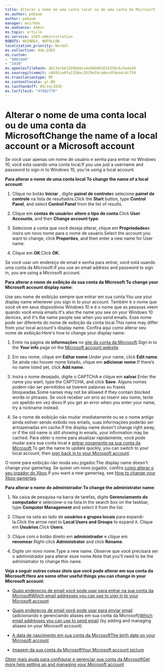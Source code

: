```yaml
---
title: Alterar o nome de uma conta local ou de uma conta da Microsoft
ms.author: pebaum
author: pebaum
manager: mnirkhe
ms.audience: Admin
ms.topic: article
ms.service: o365-administration
ROBOTS: NOINDEX, NOFOLLOW
localization_priority: Normal
ms.collection: Adm_O365
ms.custom:
- "9001440"
- "3439"
ms.openlocfilehash: db13ecbe31b9bb0ca4a98b061619358c6c5edadd
ms.sourcegitcommit: c6692ce0fa1358ec3529e59ca0ecdfdea4cdc759
ms.translationtype: MT
ms.contentlocale: pt-BR
ms.lasthandoff: 09/14/2020
ms.locfileid: "47682778"
---
```

# <a name="change-the-name-of-a-local-account-or-a-microsoft-account"></a><span data-ttu-id="fc604-102">Alterar o nome de uma conta local ou de uma conta da Microsoft</span><span class="sxs-lookup"><span data-stu-id="fc604-102">Change the name of a local account or a Microsoft account</span></span>

<span data-ttu-id="fc604-103">Se você usar apenas um nome de usuário e senha para entrar no Windows 10, você está usando uma conta local.</span><span class="sxs-lookup"><span data-stu-id="fc604-103">If you use just a username and password to sign in to Windows 10, you're using a local account.</span></span> 

<span data-ttu-id="fc604-104">**Para alterar o nome de uma conta local**:</span><span class="sxs-lookup"><span data-stu-id="fc604-104">**To change the name of a local account**:</span></span>

1. <span data-ttu-id="fc604-105">Clique no botão **Iniciar** , digite **painel de controle**e selecione **painel de controle** na lista de resultados.</span><span class="sxs-lookup"><span data-stu-id="fc604-105">Click the **Start** button, type **Control Panel**, and select **Control Panel** from the list of results.</span></span>

2. <span data-ttu-id="fc604-106">Clique em **contas de usuário**e **altere o tipo de conta**.</span><span class="sxs-lookup"><span data-stu-id="fc604-106">Click **User Accounts**, and then **Change account type**.</span></span>

3. <span data-ttu-id="fc604-107">Selecione a conta que você deseja alterar, clique em **Propriedades**e insira um novo nome para o nome de usuário.</span><span class="sxs-lookup"><span data-stu-id="fc604-107">Select the account you want to change, click **Properties**, and then enter a new name for User name.</span></span>

4. <span data-ttu-id="fc604-108">Clique em **OK**.</span><span class="sxs-lookup"><span data-stu-id="fc604-108">Click **OK**.</span></span>

<span data-ttu-id="fc604-109">Se você usar um endereço de email e senha para entrar, você está usando uma conta da Microsoft.</span><span class="sxs-lookup"><span data-stu-id="fc604-109">If you use an email address and password to sign in, you are using a Microsoft account.</span></span>

<span data-ttu-id="fc604-110">**Para alterar o nome de exibição da sua conta da Microsoft**:</span><span class="sxs-lookup"><span data-stu-id="fc604-110">**To change your Microsoft account display name**:</span></span>

<span data-ttu-id="fc604-111">Use seu nome de exibição sempre que entrar em sua conta.</span><span class="sxs-lookup"><span data-stu-id="fc604-111">You use your display name whenever you sign in to your account.</span></span> <span data-ttu-id="fc604-112">Também é o nome que você vê em seus dispositivos Windows 10 e é o nome que as pessoas veem quando você envia emails.</span><span class="sxs-lookup"><span data-stu-id="fc604-112">It's also the name you see on your Windows 10 devices, and it's the name people see when you send emails.</span></span> <span data-ttu-id="fc604-113">Esse nome pode ser diferente do nome de exibição da conta local.</span><span class="sxs-lookup"><span data-stu-id="fc604-113">This name may differ from your local account's display name.</span></span> <span data-ttu-id="fc604-114">Confira aqui como alterar seu nome de exibição:</span><span class="sxs-lookup"><span data-stu-id="fc604-114">Here's how to change your display name:</span></span>

1. <span data-ttu-id="fc604-115">Entre na página de **informações** no [site da conta da Microsoft](https://account.microsoft.com/).</span><span class="sxs-lookup"><span data-stu-id="fc604-115">Sign in to the **Your info** page on the [Microsoft account website](https://account.microsoft.com/).</span></span>

2. <span data-ttu-id="fc604-116">Em seu nome, clique em **Editar nome**.</span><span class="sxs-lookup"><span data-stu-id="fc604-116">Under your name, click **Edit name**.</span></span> <span data-ttu-id="fc604-117">Se ainda não houver nome listado, clique em **adicionar nome**.</span><span class="sxs-lookup"><span data-stu-id="fc604-117">If there’s no name listed yet, click **Add name**.</span></span> 

3. <span data-ttu-id="fc604-118">Insira o nome desejado, digite o CAPTCHA e clique em **salvar**.</span><span class="sxs-lookup"><span data-stu-id="fc604-118">Enter the name you want, type the CAPTCHA, and click **Save**.</span></span> <span data-ttu-id="fc604-119">Alguns nomes podem não ser permitidos se tiverem palavras ou frases bloqueadas.</span><span class="sxs-lookup"><span data-stu-id="fc604-119">Some names may not be allowed if they contain blocked words or phrases.</span></span> <span data-ttu-id="fc604-120">Se você receber um erro ao inserir seu nome, tente um apelido em vez disso.</span><span class="sxs-lookup"><span data-stu-id="fc604-120">If you get an error when you enter your name, try a nickname instead.</span></span>

4. <span data-ttu-id="fc604-121">Se o nome de exibição não mudar imediatamente ou se o nome antigo ainda estiver sendo exibido nos emails, suas informações poderão ser armazenadas em cache.</span><span class="sxs-lookup"><span data-stu-id="fc604-121">If the display name doesn't change right away, or if the old name is still showing in emails, your information may be cached.</span></span> <span data-ttu-id="fc604-122">Para obter o nome para atualizar rapidamente, você pode mudar para sua conta local e [entrar novamente na sua conta da Microsoft](https://account.microsoft.com/).</span><span class="sxs-lookup"><span data-stu-id="fc604-122">To get the name to update quickly, you can switch to your local account, then [sign back in to your Microsoft account](https://account.microsoft.com/).</span></span>

<span data-ttu-id="fc604-123">O nome para exibição não muda seu jogador.</span><span class="sxs-lookup"><span data-stu-id="fc604-123">The display name doesn't change your gamertag.</span></span> <span data-ttu-id="fc604-124">Se quiser um novo jogador, confira [como alterar o seu jogador do Xbox](https://support.xbox.com/id-ID/account-management/change-xbox-live-gamertag).</span><span class="sxs-lookup"><span data-stu-id="fc604-124">If you want a new gamertag, see [How to change your Xbox gamertag](https://support.xbox.com/id-ID/account-management/change-xbox-live-gamertag).</span></span>

<span data-ttu-id="fc604-125">**Para alterar o nome do administrador**:</span><span class="sxs-lookup"><span data-stu-id="fc604-125">**To change the administrator name**:</span></span>

1. <span data-ttu-id="fc604-126">Na caixa de pesquisa na barra de tarefas, digite **Gerenciamento do computador** e selecione-o na lista.</span><span class="sxs-lookup"><span data-stu-id="fc604-126">In the search box on the taskbar, type **Computer Management** and select it from the list.</span></span>

2. <span data-ttu-id="fc604-127">Clique na seta ao lado de **usuários e grupos locais** para expandi-la.</span><span class="sxs-lookup"><span data-stu-id="fc604-127">Click the arrow next to **Local Users and Groups** to expand it.</span></span> <span data-ttu-id="fc604-128">Clique em **Usuários**.</span><span class="sxs-lookup"><span data-stu-id="fc604-128">Click **Users**.</span></span>

3. <span data-ttu-id="fc604-129">Clique com o botão direito em **administrador** e clique em **renomear**.</span><span class="sxs-lookup"><span data-stu-id="fc604-129">Right-click **Administrator** and click **Rename**.</span></span>

4. <span data-ttu-id="fc604-130">Digite um novo nome.</span><span class="sxs-lookup"><span data-stu-id="fc604-130">Type a new name.</span></span> <span data-ttu-id="fc604-131">Observe que você precisará ser o administrador para alterar esse nome.</span><span class="sxs-lookup"><span data-stu-id="fc604-131">Note that you'll need to be the administrator to change this name.</span></span>

<span data-ttu-id="fc604-132">**Veja a seguir outras coisas úteis que você pode alterar em sua conta da Microsoft**:</span><span class="sxs-lookup"><span data-stu-id="fc604-132">**Here are some other useful things you can change in your Microsoft account**:</span></span>

- [<span data-ttu-id="fc604-133">Quais endereços de email você pode usar para entrar na sua conta da Microsoft</span><span class="sxs-lookup"><span data-stu-id="fc604-133">Which email addresses you can use to sign in to your Microsoft account</span></span>](https://support.microsoft.com/help/4026162)

- <span data-ttu-id="fc604-134">[Quais endereços de email você pode usar para enviar email](https://support.microsoft.com/help/12407) (adicionando e gerenciando aliases em sua conta da Microsoft)</span><span class="sxs-lookup"><span data-stu-id="fc604-134">[Which email addresses you can use to send email](https://support.microsoft.com/help/12407) (by adding and managing aliases on your Microsoft account)</span></span>

- [<span data-ttu-id="fc604-135">A data de nascimento em sua conta da Microsoft</span><span class="sxs-lookup"><span data-stu-id="fc604-135">The birth date on your Microsoft account</span></span>](https://support.microsoft.com/help/12411)

- [<span data-ttu-id="fc604-136">Imagem da sua conta da Microsoft</span><span class="sxs-lookup"><span data-stu-id="fc604-136">Your Microsoft account picture</span></span>](https://support.microsoft.com/help/4026790)

[<span data-ttu-id="fc604-137">Obter mais ajuda para configurar e gerenciar sua conta da Microsoft</span><span class="sxs-lookup"><span data-stu-id="fc604-137">Get more help setting up and managing your Microsoft account</span></span>](https://support.microsoft.com/hub/4294457/microsoft-account-help#manage-account)